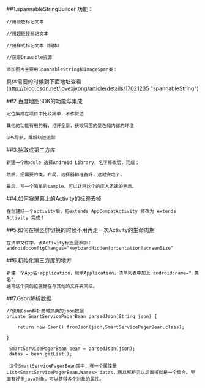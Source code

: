 ##1.spannableStringBuilder 功能：

    //用颜色标记文本

    //用超链接标记文本 

    //用样式标记文本（斜体）

    //获取Drawable资源

    添加图片主要用SpannableString和ImageSpan类：

具体需要的时候到下面地址查看：(http://blog.csdn.net/lovexjyong/article/details/17021235 "spannableString")

##2.百度地图SDK的功能与集成

    定位集成在项目中比较简单，不作赘述

    其他的功能有用的有，打开全景，获取周围的景色和内部的环境

    GPS导航，鹰眼轨迹追踪

##3.抽取成第三方库
    
    新建一个Module 选择Android Library，名字修改后，完成；

    然后，把需要的类，布局，选择器都准备好，这就完成了。

    最后，写一个简单的sample，可以让用这个的库人迅速的熟悉。  
    
##4.如何将屏幕上的Activity的标题去掉
   
    在创建好一个activity后，把extends AppCompatActivity 修改为 extends Activity 完成！
    
##5.如何在横竖屏切换的时候不用再走一次Activity的生命周期

    在清单文件中，该Activity标签里添加：
    android:configChanges="keyboardHidden|orientation|screenSize"

##6.初始化第三方库的地方

    新建一个App名+application，继承Application，清单列表中加上 android:name=".类名"，
    通常这个类的位置是在与其他的文件夹同级。
    
##7.Gson解析数据

    //使用Gson解析商城热卖的json数据
    private SmartServicePagerBean parsedJson(String json) {

        return new Gson().fromJson(json,SmartServicePagerBean.class);

    }

     SmartServicePagerBean bean = parsedJson(json);
     datas = bean.getList();

     这个SmartServicePagerBean类中，有一个属性是List<SmartServicePagerBean.Wares> datas，所以解析完以后直接就是一个集合。里面有好多java对象，可以获得各个对象的属性。
